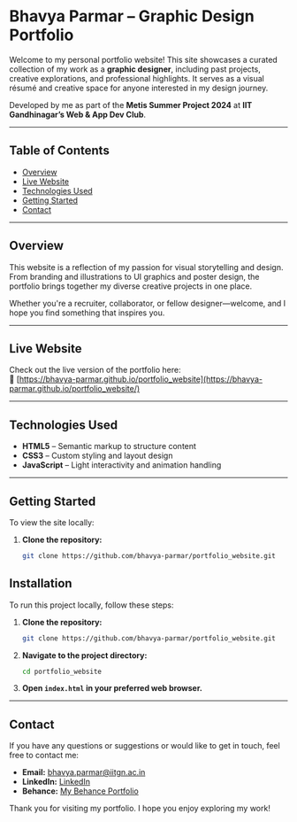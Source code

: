 # Bhavya Parmar – Graphic Design Portfolio

Welcome to my personal portfolio website! This site showcases a curated collection of my work as a **graphic designer**, including past projects, creative explorations, and professional highlights. It serves as a visual résumé and creative space for anyone interested in my design journey.

Developed by me as part of the **Metis Summer Project 2024** at **IIT Gandhinagar’s Web & App Dev Club**.

---

## Table of Contents

- [Overview](#overview)  
- [Live Website](#live-website)  
- [Technologies Used](#technologies-used)  
- [Getting Started](#getting-started)  
- [Contact](#contact)  

---

## Overview

This website is a reflection of my passion for visual storytelling and design. From branding and illustrations to UI graphics and poster design, the portfolio brings together my diverse creative projects in one place.

Whether you're a recruiter, collaborator, or fellow designer—welcome, and I hope you find something that inspires you.

---

## Live Website

Check out the live version of the portfolio here:  
🔗 [https://bhavya-parmar.github.io/portfolio_website](https://bhavya-parmar.github.io/portfolio_website/)

---

## Technologies Used

- **HTML5** – Semantic markup to structure content  
- **CSS3** – Custom styling and layout design  
- **JavaScript** – Light interactivity and animation handling  

---

## Getting Started

To view the site locally:

1. **Clone the repository:**
   ```sh
   git clone https://github.com/bhavya-parmar/portfolio_website.git


## Installation

To run this project locally, follow these steps:

1. **Clone the repository:**
    ```sh
    git clone https://github.com/bhavya-parmar/portfolio_website.git
    ```
2. **Navigate to the project directory:**
    ```sh
    cd portfolio_website
    ```
3. **Open `index.html` in your preferred web browser.**
   
---

## Contact

If you have any questions or suggestions or would like to get in touch, feel free to contact me:

- **Email:** bhavya.parmar@iitgn.ac.in
- **LinkedIn:** [LinkedIn](https://www.linkedin.com/in/bhavya-parmar/)
- **Behance:** [My Behance Portfolio](https://www.behance.net/bhavya-parmar)

Thank you for visiting my portfolio. I hope you enjoy exploring my work!
